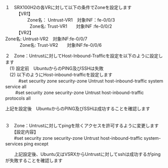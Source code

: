 １　SRX100H2の各VRに対して以下の条件でZoneを設定します<br>
　　　【VR1】<br>
　　　　　Zone名： Untrust-VR1　対象INF：fe-0/0/3<br>　　　
     　　 Zone名: Trust-VR1　　対象INF :fe-0/0/2<br>
　　　【VR2】<br>
          Zone名: Untrust-VR2　対象INF:fe-0/0/7<br>　　　
          Zone名: Trust-VR2　　対象INF:fe-0/0/6<br>


２　Zone：Untrustに対してHost-Inbound-Trafficを設定を以下のように設定します<br>
　(1) 設定前　UbuntuからのPING及びSSHは失敗<br>
　(2) 以下のようにHost-inbound-trafficを設定します<br>
 　　　#set security zone security-zone Untrust host-inbound-traffic system service all<br>
  　　 #set security zone security-zone Untrust host-inbound-traffic protocols all<br>
   
   上記を設定後　UbuntuからのPING及びSSHは成功することを確認します<br>
　

３　Zone：Untrustに対してpingを除くアクセスを許可するように変更します<br>
　　【設定内容】<br>
 　　#set security zone security-zone Untrust host-inbound-traffic system-services ping except<br>
   
　　上記設定後、Ubuntu又はVSRXからUntrustに対してsshは成功するがpingが失敗することを確認します<br>　　　

